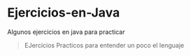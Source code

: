 # Ejercicios-en-Java
Algunos ejercicios en java para practicar 
> EJercicios Practicos para entender un poco el lenguaje 
